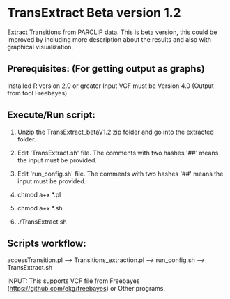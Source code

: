 TransExtract Beta version 1.2
=============================

Extract Transitions from PARCLIP data. This is beta version, this could be improved by including more description about the results and also with graphical visualization.

Prerequisites: (For getting output as graphs)
--------------

Installed R version 2.0 or greater
Input VCF must be Version 4.0 (Output from tool Freebayes)

Execute/Run script: 
------------------

1) Unzip the TransExtract_betaV1.2.zip folder and go into the extracted folder.

2) Edit 'TransExtract.sh' file. The comments with two hashes '##' means the input must be provided.

3) Edit 'run_config.sh' file. The comments with two hashes '##' means the input must be provided.

4) chmod a+x *.pl

5) chmod a+x *.sh

6) ./TransExtract.sh


Scripts workflow:
----------------

accessTransition.pl --> Transitions_extraction.pl --> run_config.sh --> TransExtract.sh


INPUT: This supports VCF file from Freebayes (https://github.com/ekg/freebayes) or Other programs.
